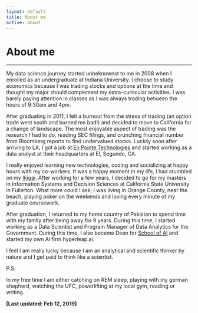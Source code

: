 ```yaml
---
layout: default
title: About me
active: about
---
```


<p><h1>About me</h1></p>

___

My data science journey started unbeknownst to me in 2008 when I enrolled as an undergraduate at Indiana University. I choose to study economics because I was trading stocks and options at the time and thought my major should complement my extra-curricular activities. I was barely paying attention in classes as I was always trading between the hours of 9:30am and 4pm.

After graduating in 2011, I felt a burnout from the stress of trading (an option trade went south and burned me bad!) and decided to move to California for a change of landscape. The most enjoyable aspect of trading was the research I had to do, reading SEC filings, and crunching financial number from Bloomberg reports to find undervalued stocks. Luckily soon after arriving to LA, I got a job at [En Pointe Technologies](https://en.wikipedia.org/wiki/En_Pointe_Technologies) and started working as a data analyst at their headquarters at El, Segundo, CA.

I really enjoyed learning new technologies, coding and socializing at happy hours with my co-workers. It was a happy moment in my life, I had stumbled on my [Ikigai](https://upload.wikimedia.org/wikipedia/commons/1/18/Ikigai-EN.svg). After working for a few years, I decided to go for my masters in Information Systems and Decision Sciences at California State University in Fullerton. What more could I ask; I was living in Orange County, near the beach, playing poker on the weekends and loving every minute of my graduate coursework.

After graduation, I returned to my home country of Pakistan to spend time with my family after being away for 9 years. During this time, I started working as a Data Scientist and Program Manager of Data Analytics for the Government. During this time, I also became Dean for [School of AI](lahorekid.github.io/assets/pdfs/SchoolofAI.pdf) and started my own AI firm hyperleap.ai.

I feel I am really lucky because I am an analytical and scientific thinker by nature and I get paid to think like a scientist.

P.S.

In my free time I am either catching on REM sleep, playing with my german shepherd, watching the UFC, powerlifting at my local gym, reading or writing.


**[Last updated: Feb 12, 2019]**
